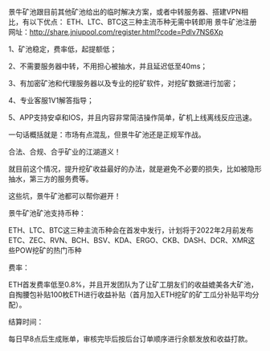 景牛矿池跟目前其他矿池给出的临时解决方案，或者中转服务器、搭建VPN相比，有以下优点：
ETH、LTC、BTC这三种主流币种无需中转即用
景牛矿池注册网址：http://share.jniupool.com/register.html?code=Pdlv7NS6Xp

1、矿池稳定，费率低，起提额低；


2、不需要服务器中转，不用担心被抽水，并且延迟低至40ms；


3、有加密矿池和代理服务器以及专业的挖矿软件，对挖矿数据进行加密；


4、专业客服1V1解答指导；


5、APP支持安卓和IOS，并且内容非常简洁操作简单，矿机上线离线反应迅速。


一句话概括就是：市场有点混乱，但景牛矿池还是正规军作战。


合法、合规、合乎矿业的江湖道义！


就目前这个情况，提升挖矿收益最好的办法，就是避免不必要的损失，比如被隐形抽水，第三方的服务费等。


这些坑，景牛矿池都可以帮你避开！


景牛矿池矿池支持币种：

ETH、LTC、BTC这三种主流币种会在首发中发行，计划将于2022年2月前发布ETC、ZEC、RVN、BCH、BSV、KDA、ERGO、CKB、DASH、DCR、XMR这些POW挖矿的热门币种


费率：

ETH首发费率低至0.8%，并且开发团队为了让矿工朋友们的收益媲美各大矿池，自掏腰包补贴100枚ETH进行收益补贴（首月加入ETH挖矿的矿工瓜分补贴平均分配）。


结算时间：

每日早8点后生成账单，审核完毕后按后台订单顺序进行余额发放和收益打款。
